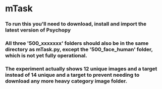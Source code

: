 # mTask

### To run this you'll need to download, install and import the latest version of Psychopy
### All three '500_xxxxxxx' folders should also be in the same directory as mTask.py, except the '500_face_human' folder, which is not yet fully operational.
### The experiment actually shows 12 unique images and a target instead of 14 unique and a target to prevent needing to download any more heavy category image folder.
